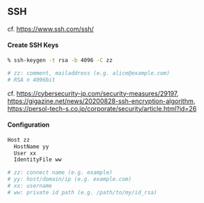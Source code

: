 
SSH
---

cf. https://www.ssh.com/ssh/

#### Create SSH Keys

```sh
% ssh-keygen -t rsa -b 4096 -C zz

# zz: comment, mailaddress (e.g. alice@example.com)
# RSA n 4096bit
```

cf. https://cybersecurity-jp.com/security-measures/29197, https://gigazine.net/news/20200828-ssh-encryption-algorithm, https://persol-tech-s.co.jp/corporate/security/article.html?id=26

#### Configuration

```sh
Host zz
  HostName yy
  User xx
  IdentityFile ww

# zz: connect name (e.g. example)
# yy: host/domain/ip (e.g. example.com)
# xx: username
# ww: private id path (e.g. /path/to/my/id_rsa)
```
